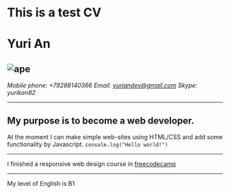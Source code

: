 # This is a test CV
# **Yuri An**
![ape](https://i.imgflip.com/1yq0pj.jpg)
---

*Mobile phone: +79288140366*
*Email: yuriandev@gmail.com*
*Skype: yurikan82*

---

## My purpose is to become a web developer.
At the moment I can make simple web-sites using HTML/CSS and add some functionality by Javascript.
`console.log("Hello world!")`

***

I finished a responsive web design course in [freecodecamp](https://www.freecodecamp.org)

***

My level of English is B1